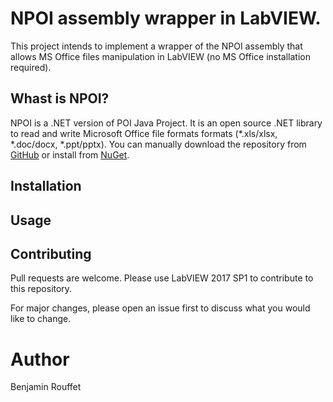 # NPOI assembly wrapper in LabVIEW.

This project intends to implement a wrapper of the NPOI assembly that allows MS Office files manipulation in LabVIEW (no MS Office installation required).

## Whast is NPOI?

NPOI is a .NET version of POI Java Project. It is an open source .NET library to read and write Microsoft Office file formats formats (*.xls/xlsx, *.doc/docx, *.ppt/pptx). 
You can manually download the repository from [GitHub](https://github.com/nissl-lab/npoi) or install from [NuGet](https://www.nuget.org/packages/NPOI/).

## Installation


## Usage

## Contributing
Pull requests are welcome. Please use LabVIEW 2017 SP1 to contribute to this repository.

For major changes, please open an issue first to discuss what you would like to change.

# Author
Benjamin Rouffet